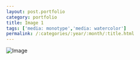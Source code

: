 ```yaml
---
layout: post.portfolio
category: portfolio
title: Image 1
tags: ['media: monotype','media: watercolor']
permalink: /:categories/:year/:month/:title.html
---
```


![Image](http://placehold.it/200?text=1)